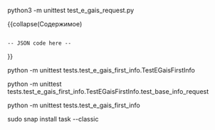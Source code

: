 python3 -m unittest test_e_gais_request.py

<!-- #region(collapsed) [NAME] -->



{{collapse(Содержимое)
<pre><code class='json'>
-- JSON code here --
</code></pre>
}}
<!-- #endregion --> 


python -m unittest tests.test_e_gais_first_info.TestEGaisFirstInfo

python -m unittest tests.test_e_gais_first_info.TestEGaisFirstInfo.test_base_info_request

python -m unittest tests.test_e_gais_first_info


sudo snap install task --classic